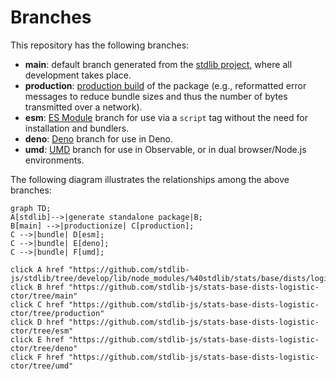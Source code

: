 <!--

@license Apache-2.0

Copyright (c) 2022 The Stdlib Authors.

Licensed under the Apache License, Version 2.0 (the "License");
you may not use this file except in compliance with the License.
You may obtain a copy of the License at

    http://www.apache.org/licenses/LICENSE-2.0

Unless required by applicable law or agreed to in writing, software
distributed under the License is distributed on an "AS IS" BASIS,
WITHOUT WARRANTIES OR CONDITIONS OF ANY KIND, either express or implied.
See the License for the specific language governing permissions and
limitations under the License.

-->

# Branches

This repository has the following branches:

-   **main**: default branch generated from the [stdlib project][stdlib-url], where all development takes place.
-   **production**: [production build][production-url] of the package (e.g., reformatted error messages to reduce bundle sizes and thus the number of bytes transmitted over a network).
-   **esm**: [ES Module][esm-url] branch for use via a `script` tag without the need for installation and bundlers.
-   **deno**: [Deno][deno-url] branch for use in Deno.
-   **umd**: [UMD][umd-url] branch for use in Observable, or in dual browser/Node.js environments.

The following diagram illustrates the relationships among the above branches:

```mermaid
graph TD;
A[stdlib]-->|generate standalone package|B;
B[main] -->|productionize| C[production];
C -->|bundle| D[esm];
C -->|bundle| E[deno];
C -->|bundle| F[umd];

click A href "https://github.com/stdlib-js/stdlib/tree/develop/lib/node_modules/%40stdlib/stats/base/dists/logistic/ctor"
click B href "https://github.com/stdlib-js/stats-base-dists-logistic-ctor/tree/main"
click C href "https://github.com/stdlib-js/stats-base-dists-logistic-ctor/tree/production"
click D href "https://github.com/stdlib-js/stats-base-dists-logistic-ctor/tree/esm"
click E href "https://github.com/stdlib-js/stats-base-dists-logistic-ctor/tree/deno"
click F href "https://github.com/stdlib-js/stats-base-dists-logistic-ctor/tree/umd"
```

[stdlib-url]: https://github.com/stdlib-js/stdlib/tree/develop/lib/node_modules/%40stdlib/stats/base/dists/logistic/ctor
[production-url]: https://github.com/stdlib-js/stats-base-dists-logistic-ctor/tree/production
[deno-url]: https://github.com/stdlib-js/stats-base-dists-logistic-ctor/tree/deno
[umd-url]: https://github.com/stdlib-js/stats-base-dists-logistic-ctor/tree/umd
[esm-url]: https://github.com/stdlib-js/stats-base-dists-logistic-ctor/tree/esm
